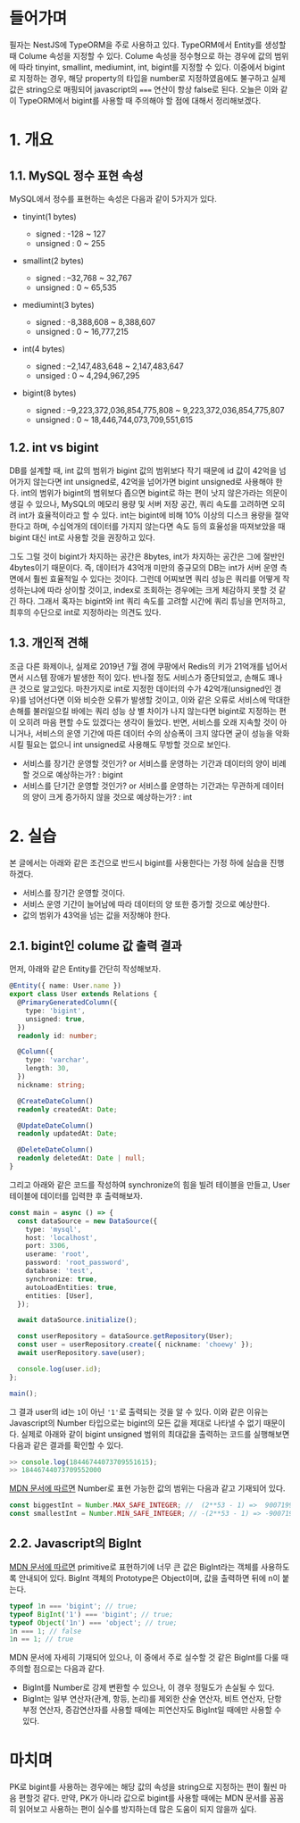 # 들어가며

필자는 NestJS에 TypeORM을 주로 사용하고 있다. TypeORM에서 Entity를 생성할 때 Colume 속성을 지정할 수 있다. Colume 속성을 정수형으로 하는 경우에 값의 범위에 따라 tinyint, smallint, mediumint, int, bigint를 지정할 수 있다. 이중에서 bigint로 지정하는 경우, 해당 property의 타입을 number로 지정하였음에도 불구하고 실제 값은 string으로 매핑되어 javascript의 `===` 연산이 항상 false로 된다. 오늘은 이와 같이 TypeORM에서 bigint를 사용할 때 주의해야 할 점에 대해서 정리해보겠다.

# 1. 개요

## 1.1. MySQL 정수 표현 속성

MySQL에서 정수를 표현하는 속성은 다음과 같이 5가지가 있다.

- tinyint(1 bytes)

  - signed : -128 ~ 127
  - unsigned : 0 ~ 255

- smallint(2 bytes)

  - signed : –32,768 ~ 32,767
  - unsigned : 0 ~ 65,535

- mediumint(3 bytes)

  - signed : -8,388,608 ~ 8,388,607
  - unsigned : 0 ~ 16,777,215

- int(4 bytes)

  - signed : –2,147,483,648 ~ 2,147,483,647
  - unsiged : 0 ~ 4,294,967,295

- bigint(8 bytes)
  - signed : –9,223,372,036,854,775,808 ~ 9,223,372,036,854,775,807
  - unsigned : 0 ~ 18,446,744,073,709,551,615

## 1.2. int vs bigint

DB를 설계할 때, int 값의 범위가 bigint 값의 범위보다 작기 때문에 id 값이 42억을 넘어가지 않는다면 int unsigned로, 42억을 넘어가면 bigint unsigned로 사용해야 한다. int의 범위가 bigint의 범위보다 좁으면 bigint로 하는 편이 낫지 않은가라는 의문이 생길 수 있으나, MySQL의 메모리 용량 및 서버 저장 공간, 쿼리 속도를 고려하면 오히려 int가 효율적이라고 할 수 있다. int는 bigint에 비해 10% 이상의 디스크 용량을 절약한다고 하며, 수십억개의 데이터를 가지지 않는다면 속도 등의 효율성을 따져보았을 때 bigint 대신 int로 사용할 것을 권장하고 있다.

그도 그럴 것이 bigint가 차지하는 공간은 8bytes, int가 차지하는 공간은 그에 절반인 4bytes이기 때문이다. 즉, 데이터가 43억개 미만의 중규모의 DB는 int가 서버 운영 측면에서 훨씬 효율적일 수 있다는 것이다. 그런데 어찌보면 쿼리 성능은 쿼리를 어떻게 작성하는냐에 따라 상이할 것이고, index로 조회하는 경우에는 크게 체감하지 못할 것 같긴 하다. 그래서 혹자는 bigint와 int 쿼리 속도를 고려할 시간에 쿼리 튜닝을 먼저하고, 최후의 수단으로 int로 지정하라는 의견도 있다.

## 1.3. 개인적 견해

조금 다른 화제이나, 실제로 2019년 7월 경에 쿠팡에서 Redis의 키가 21억개를 넘어서면서 시스템 장애가 발생한 적이 있다. 반나절 정도 서비스가 중단되었고, 손해도 꽤나 큰 것으로 알고있다. 마찬가지로 int로 지정한 데이터의 수가 42억개(unsigned인 경우)를 넘어선다면 이와 비슷한 오류가 발생할 것이고, 이와 같은 오류로 서비스에 막대한 손해를 불러일으킬 바에는 쿼리 성능 상 별 차이가 나지 않는다면 bigint로 지정하는 편이 오히려 마음 편할 수도 있겠다는 생각이 들었다. 반면, 서비스를 오래 지속할 것이 아니거나, 서비스의 운영 기간에 따른 데이터 수의 상승폭이 크지 않다면 굳이 성능을 악화시킬 필요는 없으니 int unsigned로 사용해도 무방할 것으로 보인다.

- 서비스를 장기간 운영할 것인가? or 서비스를 운영하는 기간과 데이터의 양이 비례할 것으로 예상하는가? : bigint
- 서비스를 단기간 운영할 것인가? or 서비스를 운영하는 기간과는 무관하게 데이터의 양이 크게 증가하지 않을 것으로 예상하는가? : int

# 2. 실습

본 글에서는 아래와 같은 조건으로 반드시 bigint를 사용한다는 가정 하에 실습을 진행하겠다.

- 서비스를 장기간 운영할 것이다.
- 서비스 운영 기간이 늘어남에 따라 데이터의 양 또한 증가할 것으로 예상한다.
- 값의 범위가 43억을 넘는 값을 저장해야 한다.

## 2.1. bigint인 colume 값 출력 결과

먼저, 아래와 같은 Entity를 간단히 작성해보자.

```ts
@Entity({ name: User.name })
export class User extends Relations {
  @PrimaryGeneratedColumn({
    type: 'bigint',
    unsigned: true,
  })
  readonly id: number;

  @Column({
    type: 'varchar',
    length: 30,
  })
  nickname: string;

  @CreateDateColumn()
  readonly createdAt: Date;

  @UpdateDateColumn()
  readonly updatedAt: Date;

  @DeleteDateColumn()
  readonly deletedAt: Date | null;
}
```

그리고 아래와 같은 코드를 작성하여 synchronize의 힘을 빌려 테이블을 만들고, User 테이블에 데이터를 입력한 후 출력해보자.

```ts
const main = async () => {
  const dataSource = new DataSource({
    type: 'mysql',
    host: 'localhost',
    port: 3306,
    userame: 'root',
    password: 'root_password',
    database: 'test',
    synchronize: true,
    autoLoadEntities: true,
    entities: [User],
  });

  await dataSource.initialize();

  const userRepository = dataSource.getRepository(User);
  const user = userRepository.create({ nickname: 'choewy' });
  await userRepository.save(user);

  console.log(user.id);
};

main();
```

그 결과 user의 id는 `1`이 아닌 `'1'`로 출력되는 것을 알 수 있다. 이와 같은 이유는 Javascript의 Number 타입으로는 bigint의 모든 값을 제대로 나타낼 수 없기 때문이다. 실제로 아래와 같이 bigint unsigned 범위의 최대값을 출력하는 코드를 실행해보면 다음과 같은 결과를 확인할 수 있다.

```js
>> console.log(18446744073709551615);
>> 18446744073709552000
```

[MDN 문서에 따르면](https://developer.mozilla.org/ko/docs/Web/JavaScript/Reference/Global_Objects/Number) Number로 표현 가능한 값의 범위는 다음과 같고 기재되어 있다.

```js
const biggestInt = Number.MAX_SAFE_INTEGER; //  (2**53 - 1) =>  9007199254740991
const smallestInt = Number.MIN_SAFE_INTEGER; // -(2**53 - 1) => -9007199254740991
```

## 2.2. Javascript의 BigInt

[MDN 문서에 따르면](https://developer.mozilla.org/en-US/docs/Web/JavaScript/Reference/Global_Objects/BigInt) primitive로 표현하기에 너무 큰 값은 BigInt라는 객체를 사용하도록 안내되어 있다. BigInt 객체의 Prototype은 Object이며, 값을 출력하면 뒤에 n이 붙는다.

```js
typeof 1n === 'bigint'; // true;
typeof BigInt('1') === 'bigint'; // true;
typeof Object('1n') === 'object'; // true;
1n === 1; // false
1n == 1; // true
```

MDN 문서에 자세히 기재되어 있으나, 이 중에서 주로 실수할 것 같은 BigInt를 다룰 때 주의할 점으로는 다음과 같다.

- BigInt를 Number로 강제 변환할 수 있으나, 이 경우 정밀도가 손실될 수 있다.
- BigInt는 일부 연산자(관계, 항등, 논리)를 제외한 산술 연산자, 비트 연산자, 단항 부정 연산자, 증감연산자를 사용할 때에는 피연산자도 BigInt일 때에만 사용할 수 있다.

# 마치며

PK로 bigint를 사용하는 경우에는 해당 값의 속성을 string으로 지정하는 편이 훨씬 마음 편할것 같다. 만약, PK가 아니라 값으로 bigint를 사용할 때에는 MDN 문서를 꼼꼼히 읽어보고 사용하는 편이 실수를 방지하는데 많은 도움이 되지 않을까 싶다.
